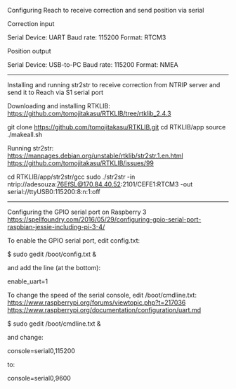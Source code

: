 Configuring Reach to receive correction and send position via serial

Correction input

Serial
Device: UART
Baud rate: 115200
Format: RTCM3

Position output

Serial
Device: USB-to-PC
Baud rate: 115200
Format: NMEA

---------------------------------------------------
Installing and running str2str to receive correction from NTRIP server and send it to Reach via S1 serial port

Downloading and installing RTKLIB:
https://github.com/tomojitakasu/RTKLIB/tree/rtklib_2.4.3

git clone https://github.com/tomojitakasu/RTKLIB.git
cd RTKLIB/app
source ./makeall.sh

Running str2str:
https://manpages.debian.org/unstable/rtklib/str2str.1.en.html
https://github.com/tomojitakasu/RTKLIB/issues/99

cd RTKLIB/app/str2str/gcc
sudo ./str2str -in ntrip://adesouza:76EfSL@170.84.40.52:2101/CEFE1:RTCM3 -out serial://ttyUSB0:115200:8:n:1:off

---------------------------------------------------
Configuring the GPIO serial port on Raspberry 3 
https://spellfoundry.com/2016/05/29/configuring-gpio-serial-port-raspbian-jessie-including-pi-3-4/

To enable the GPIO serial port, edit config.txt:

$ sudo gedit /boot/config.txt &

and add the line (at the bottom):

enable_uart=1

To change the speed of the serial console, edit /boot/cmdline.txt:
https://www.raspberrypi.org/forums/viewtopic.php?t=217036
https://www.raspberrypi.org/documentation/configuration/uart.md

$ sudo gedit /boot/cmdline.txt &

and change:

console=serial0,115200

to:

console=serial0,9600
	

